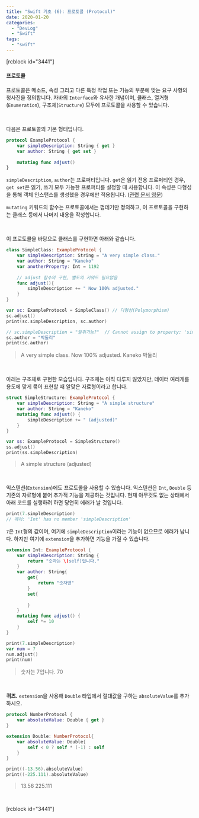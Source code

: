 ```yaml
---
title: "Swift 기초 (6): 프로토콜 (Protocol)"
date: 2020-01-20
categories: 
  - "DevLog"
  - "Swift"
tags: 
  - "swift"
---
```


\[rcblock id="3441"\]

#### **프로토콜**

프로토콜은 메소드, 속성 그리고 다른 특정 작업 또는 기능의 부분에 맞는 요구 사항의 청사진을 정의합니다. 자바의 `Interface`와 유사한 개념이며, 클래스, 열거형(`Enumeration`), 구조체(`Structure`) 모두에 프로토콜을 사용할 수 있습니다.

 

다음은 프로토콜의 기본 형태입니다.

```swift
protocol ExampleProtocol {
    var simpleDescription: String { get }
    var author: String { get set }
    
    mutating func adjust()
}
```

`simpleDescription`, `author`는 프로퍼티입니다. `get`은 읽기 전용 프로퍼티인 경우, `get set`은 읽기, 쓰기 모두 가능한 프로퍼티를 설정할 때 사용합니다. 이 속성은 다형성을 통해 객체 인스턴스를 생성했을 경우에만 적용됩니다. ([관련 문서 영문](https://stackoverflow.com/questions/54144063/swift-protocols-difference-between-get-and-get-set-with-concrete-exampl))

`mutating` 키워드의 함수는 프로토콜에서는 껍데기만 정의하고, 이 프로토콜을 구현하는 클래스 등에서 나머지 내용을 작성합니다.

 

이 프로토콜을 바탕으로 클래스를 구현하면 아래와 같습니다.

```swift
class SimpleClass: ExampleProtocol {
    var simpleDescription: String = "A very simple class."
    var author: String = "Kaneko"
    var anotherProperty: Int = 1192
    
    // adjust 함수의 구현, 별도의 키워드 필요없음
    func adjust(){
        simpleDescription += " Now 100% adjusted."
    }
}
```

```swift
var sc: ExampleProtocol = SimpleClass() // 다형성(Polymorphism)
sc.adjust()
print(sc.simpleDescription, sc.author)

// sc.simpleDescription = "탈취가능?"  // Cannot assign to property: 'simpleDescription' is a get-only property
sc.author = "박둘리"
print(sc.author)
```

> A very simple class. Now 100% adjusted. Kaneko 박둘리

 

아래는 구조체로 구현한 모습입니다. 구조체는 아직 다루지 않았지만, 데이터 여러개를 용도에 맞게 묶어 표현할 때 알맞은 자료형이라고 합니다.

```swift
struct SimpleStructure: ExampleProtocol {
    var simpleDescription: String = "A simple structure"
    var author: String = "Kaneko"
    mutating func adjust() {
        simpleDescription += " (adjusted)"
    }
}
```

```swift
var ss: ExampleProtocol = SimpleStructure()
ss.adjust()
print(ss.simpleDescription)
```

> A simple structure (adjusted)

 

익스텐션(`Extension`)에도 프로토콜을 사용할 수 있습니다. 익스텐션은 `Int`, `Double` 등 기존의 자료형에 붙어 추가적 기능을 제공하는 것입니다. 현재 아무것도 없는 상태에서 아래 코드를 실행하려 하면 당연히 에러가 날 것입니다.

```swift
print(7.simpleDescription) 
// 에러: 'Int' has no member 'simpleDescription'
```

`7`은 `Int`형의 값이며, 여기에 `simpleDescription`이라는 기능이 없으므로 에러가 납니다. 하지만 여기에 `extension`을 추가하면 기능을 가질 수 있습니다.

```swift
extension Int: ExampleProtocol {
    var simpleDescription: String {
        return "숫자는 \(self)입니다."
    }
    var author: String{
        get{
            return "숫자맨"
        }
        set{
            
        }
    }
    mutating func adjust() {
        self *= 10
    }
}
```

```swift
print(7.simpleDescription)
var num = 7
num.adjust()
print(num)
```

> 숫자는 7입니다. 70

 

**퀴즈.** `extension`을 사용해 `Double` 타입에서 절대값을 구하는 `absoluteValue`를 추가하시오.

```swift
protocol NumberProtocol {
    var absoluteValue: Double { get }
}

extension Double: NumberProtocol{
    var absoluteValue: Double{
        self < 0 ? self * (-1) : self
    }
}
```

```swift
print((-13.56).absoluteValue)
print((-225.111).absoluteValue)
```

> 13.56 225.111

 

\[rcblock id="3441"\]
